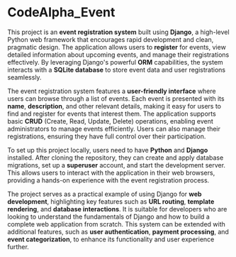 # CodeAlpha_Event
This project is an **event registration system** built using **Django**, a high-level Python web framework that encourages rapid development and clean, pragmatic design. The application allows users to **register** for events, view detailed information about upcoming events, and manage their registrations effectively. By leveraging Django's powerful **ORM** capabilities, the system interacts with a **SQLite database** to store event data and user registrations seamlessly.

The event registration system features a **user-friendly interface** where users can browse through a list of events. Each event is presented with its **name**, **description**, and other relevant details, making it easy for users to find and register for events that interest them. The application supports basic **CRUD** (Create, Read, Update, Delete) operations, enabling event administrators to manage events efficiently. Users can also manage their registrations, ensuring they have full control over their participation.

To set up this project locally, users need to have **Python** and **Django** installed. After cloning the repository, they can create and apply database migrations, set up a **superuser** account, and start the development server. This allows users to interact with the application in their web browsers, providing a hands-on experience with the event registration process.

The project serves as a practical example of using Django for **web development**, highlighting key features such as **URL routing**, **template rendering**, and **database interactions**. It is suitable for developers who are looking to understand the fundamentals of Django and how to build a complete web application from scratch. This system can be extended with additional features, such as **user authentication**, **payment processing**, and **event categorization**, to enhance its functionality and user experience further.

